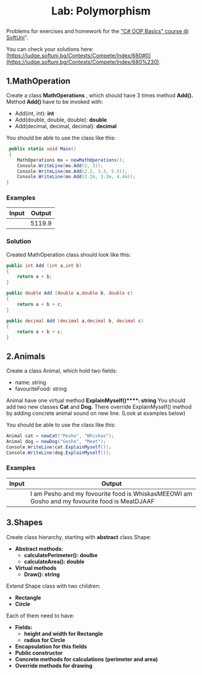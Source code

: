 # <p align="center"> Lab: Polymorphism </p>

Problems for exercises and homework for the [&quot;C# OOP Basics&quot; course @ SoftUni](https://softuni.bg/courses/csharp-oop-basics)&quot;.

You can check your solutions here: [https://judge.softuni.bg/Contests/Compete/Index/680#0](https://judge.softuni.bg/Contests/Compete/Index/680%230).

## 1.MathOperation

Create a class **MathOperations** , which should have 3 times method **Add().** Method **Add()** have to be invoked with:

- Add(int, int): **int**
- Add(double, double, double): **double**
- Add(decimal, decimal, decimal): **decimal**

You should be able to use the class like this:

```csharp
 public static void Main()
 {
	MathOperations mo = newMathOperations();
	Console.WriteLine(mo.Add(2, 3));
	Console.WriteLine(mo.Add(2.2, 3.3, 5.5));
	Console.WriteLine(mo.Add(2.2m, 3.3m, 4.4m));
} 
 ```
### Examples

| **Input** | **Output** |
| --- | --- |
|   | 5119.9 |

### Solution

Created MathOperation class should look like this:

```csharp
public int Add (int a,int b)
{
	return a + b;
}

public double Add (double a,double b, double c)
{
	return a + b + c;
}

public decimal Add (decimal a,decimal b, decimal c)
{
	return a + b + c;
}

```
## 2.Animals

Create a class Animal, which hold two fields:

- name: string
- favouriteFood: string

Animal have one virtual method **ExplainMyself()****: string**
You should add two new classes **Cat** and **Dog.** There override ExplainMyself() method by adding concrete animal sound on new line. (Look at examples below)

You should be able to use the class like this:

```csharp
Animal cat = newCat("Pesho", "Whiskas");
Animal dog = newDog("Gosho", "Meat");
Console.WriteLine(cat.ExplainMyself());
Console.WriteLine(dog.ExplainMyself()); 
```

### Examples

| **Input** | **Output** |
| --- | --- |
|   | I am Pesho and my fovourite food is WhiskasMEEOWI am Gosho and my fovourite food is MeatDJAAF |

## 3.Shapes

Create class hierarchy, starting with **abstract** class Shape:

- **Abstract methods:**
  - **calculatePerimeter(): doulbe**
  - **calculateArea(): double**
- **Virtual methods**
  - **Draw(): string**

Extend Shape class with two children:

- **Rectangle**
- **Circle**

Each of them need to have:

- **Fields:**
  - **height and width for Rectangle**
  - **radius for Circle**
- **Encapsulation for this fields**
- **Public constructor**
- **Concrete methods for calculations (perimeter and area)**
- **Override methods for drawing**